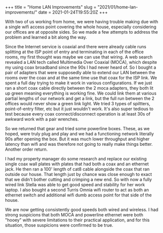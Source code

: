+++
title = "Home LAN Improvements"
slug = "2021/01/home-lan-improvements/"
date = 2021-01-24T19:55:20Z
+++

With two of us working from home, we were having trouble making due with a single wifi access point covering the whole house, especially considering our offices are at opposite sides. So we made a few attempts to address the problem and learned a bit along the way.

Since the Internet service is coaxial and there were already cable runs splitting at the ISP point of entry and terminating in each of the office rooms, my first thought was maybe we can use that wiring. A web search revealed a LAN tech called Multimedia Over Coaxial (MOCA), which despite my using coax broadband since the 90s I had never heard of. So I bought a pair of adapters that were supposedly able to extend our LAN between the rooms over the coax and at the same time use that coax for the ISP link. We spent a full day trying to make it work in various configurations. If we just ran a short coax cable directly between the 2 moca adapters, they both lit up green meaning everything is working fine. We could link them at various partial lengths of our network and get a link, but the full run between the 2 offices would never show a green link light. We tried 3 types of spiltters, point-of-entry filter, etc but it just wouldn't work. It's also super tedious to test because every coax connect/disconnect operation is at least 30s of awkward work with a pair wrenches.

So we returned that gear and tried some powerline boxes. These, as we hoped, were truly plug and play and we had a functioning network literally 90s after opening the box. But it was much lower throughput and higher latency than wifi and was therefore not going to really make things better. Another order return.

I had my property manager do some research and replace our existing single coax wall plates with plates that had both a coax and an ethernet jack. He then ran a 100' length of cat8 cable alongside the coax that ran outside our house. That length just by chance was close enough to exact that we didn't bother cutting and crimping a new end. So with now a fully wired link Stella was able to get good speed and stability for her work laptop. I also bought a second Turris Omnia wifi router to act as both an ethernet switch and additional wifi dumb access point for that side of the house.

We are now getting consistently good speeds both wired and wireless. I had strong suspicions that both MOCA and powerline ethernet were both "hooey" with severe limitations to their practical application, and for this situation, those suspicions were confirmed to be true.
